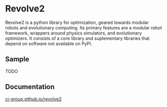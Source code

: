 # Revolve2
Revolve2 is a python library for optimization, geared towards modular robots and evolutionary computing. Its primary features are a modular robot framework, wrappers around physics simulators, and evolutionary optimizers. It consists of a core library and suplementary libraries that depend on software not available on PyPI.

## Sample
TODO

## Documentation
[ci-group.github.io/revolve2](https://ci-group.github.io/revolve2/)